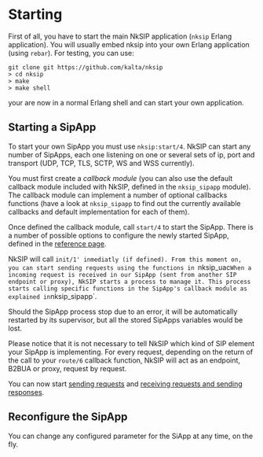 # Starting

First of all, you have to start the main NkSIP application (`nksip` Erlang application). You will usually embed nksip into your own Erlang application (using `rebar`). For testing, you can use:

```
git clone git https://github.com/kalta/nksip
> cd nksip
> make
> make shell
```

your are now in a normal Erlang shell and can start your own application.

## Starting a SipApp

To start your own SipApp you must use `nksip:start/4`. NkSIP can start any number of SipApps, each one listening on one or several sets of ip, port and transport (UDP, TCP, TLS, SCTP, WS and WSS currently).

You must first create a _callback module_ (you can also use the default callback module included with NkSIP, defined in the `nksip_sipapp` module). The callback module can implement a number of 
optional callbacks functions (have a look at `nksip_sipapp` to find out the currently available callbacks and default implementation for each of them).

Once defined the callback module, call `start/4` to start the SipApp. There is a number of possible options to configure the newly started SipApp, defined in the [reference page](../reference/start_options.md).

NkSIP will call `init/1' inmediatly (if defined). From this moment on, you can start sending requests using the functions in `nksip_uac` When a incoming request is received in our SipApp (sent from another SIP endpoint or proxy), NkSIP starts a process to manage it. This process starts calling specific functions in the SipApp's callback module as explained in `nksip_sipapp`.

Should the SipApp process stop due to an error, it will be automatically restarted 
by its supervisor, but all the stored SipApps variables would be lost.

Please notice that it is not necessary to tell NkSIP which kind of SIP element 
your SipApp is implementing. For every request, depending on the return of 
the call to your `route/6` callback function, NkSIP will act as an endpoint, B2BUA or proxy, request by request. 

You can now start [sending requests](sending_requests.md) and [receiving requests and sending responses](receiving_requests.md).


## Reconfigure the SipApp

You can change any configured parameter for the SiApp at any time, on the fly.